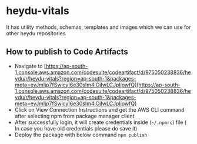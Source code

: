 # heydu-vitals

It has utility methods, schemas, templates and images which we can use for other heydu repositories

## How to publish to Code Artifacts

- Navigate to [https://ap-south-1.console.aws.amazon.com/codesuite/codeartifact/d/975050238836/heydu/r/heydu-vitals?region=ap-south-1&packages-meta=eyJmIjp7fSwicyI6e30sIm4iOjIwLCJpIjowfQ](https://ap-south-1.console.aws.amazon.com/codesuite/codeartifact/d/975050238836/heydu/r/heydu-vitals?region=ap-south-1&packages-meta=eyJmIjp7fSwicyI6e30sIm4iOjIwLCJpIjowfQ)
- Click on View Connection Instructions and get the AWS CLI command after selecting npm from package manager client
- After successfully login, it will create credentials inside (`~/.npmrc`) file ( In case you have old credentials please do save it)
- Deploy the package with below command `npm publish`
